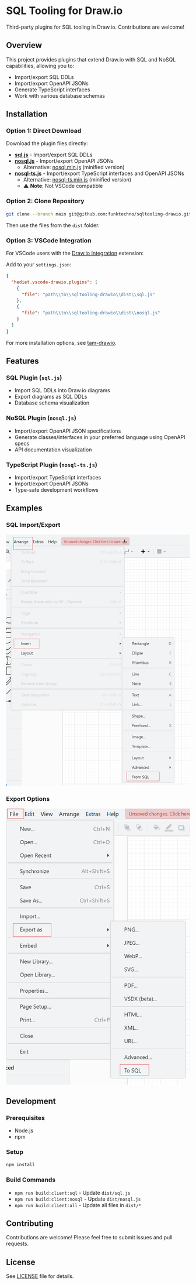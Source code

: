 # SQL Tooling for Draw.io

Third-party plugins for SQL tooling in Draw.io. Contributions are welcome!

## Overview

This project provides plugins that extend Draw.io with SQL and NoSQL capabilities, allowing you to:
- Import/export SQL DDLs
- Import/export OpenAPI JSONs
- Generate TypeScript interfaces
- Work with various database schemas

## Installation

### Option 1: Direct Download

Download the plugin files directly:

- **[sql.js](https://raw.githubusercontent.com/funktechno/sqltooling-drawio/main/dist/sql.js)** - Import/export SQL DDLs
- **[nosql.js](https://raw.githubusercontent.com/funktechno/sqltooling-drawio/main/dist/nosql.js)** - Import/export OpenAPI JSONs
  - Alternative: [nosql.min.js](https://raw.githubusercontent.com/funktechno/sqltooling-drawio/main/dist/nosql.min.js) (minified version)
- **[nosql-ts.js](https://raw.githubusercontent.com/funktechno/sqltooling-drawio/main/dist/nosql-ts.js)** - Import/export TypeScript interfaces and OpenAPI JSONs
  - Alternative: [nosql-ts.min.js](https://raw.githubusercontent.com/funktechno/sqltooling-drawio/main/dist/nosql-ts.min.js) (minified version)
  - ⚠️ **Note**: Not VSCode compatible

### Option 2: Clone Repository

```bash
git clone --branch main git@github.com:funktechno/sqltooling-drawio.git
```

Then use the files from the `dist` folder.

### Option 3: VSCode Integration

For VSCode users with the [Draw.io Integration](https://marketplace.visualstudio.com/items?itemName=hediet.vscode-drawio) extension:

Add to your `settings.json`:

```json
{
  "hediet.vscode-drawio.plugins": [
    {
      "file": "path\\to\\sqltooling-drawio\\dist\\sql.js"
    },
    {
      "file": "path\\to\\sqltooling-drawio\\dist\\nosql.js"
    }
  ]
}
```

For more installation options, see [tam-drawio](https://github.com/ariel-bentu/tam-drawio).

## Features

### SQL Plugin (`sql.js`)
- Import SQL DDLs into Draw.io diagrams
- Export diagrams as SQL DDLs
- Database schema visualization

### NoSQL Plugin (`nosql.js`)
- Import/export OpenAPI JSON specifications
- Generate classes/interfaces in your preferred language using OpenAPI specs
- API documentation visualization

### TypeScript Plugin (`nosql-ts.js`)
- Import/export TypeScript interfaces
- Import/export OpenAPI JSONs
- Type-safe development workflows

## Examples

### SQL Import/Export
![SQL Import Menu](./assets/menu_from_sql.png)

### Export Options
![Export Menu](./assets/menu_export_as_to_sql.png)

## Development

### Prerequisites
- Node.js
- npm

### Setup
```bash
npm install
```

### Build Commands
- `npm run build:client:sql` - Update `dist/sql.js`
- `npm run build:client:nosql` - Update `dist/nosql.js`
- `npm run build:client:all` - Update all files in `dist/*`

## Contributing

Contributions are welcome! Please feel free to submit issues and pull requests.

## License

See [LICENSE](LICENSE) file for details.